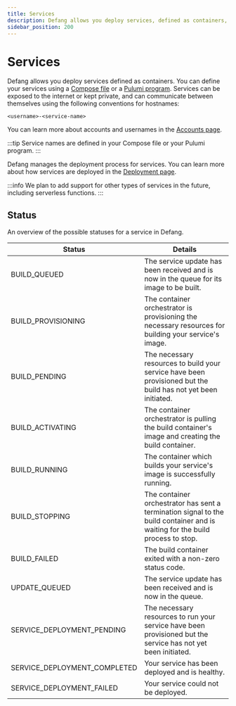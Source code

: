```yaml
---
title: Services
description: Defang allows you deploy services, defined as containers, to the cloud.
sidebar_position: 200
---
```


# Services

Defang allows you deploy services defined as containers. You can define your services using a [Compose file](./compose.md) or a [Pulumi program](./pulumi.md). Services can be exposed to the internet or kept private, and can communicate between themselves using the following conventions for hostnames:

`<username>-<service-name>`

You can learn more about accounts and usernames in the [Accounts page](./accounts.md).

:::tip
Service names are defined in your Compose file or your Pulumi program.
:::

Defang manages the deployment process for services. You can learn more about how services are deployed in the [Deployment page](./deployments.md).

:::info
We plan to add support for other types of services in the future, including serverless functions.
:::

## Status
An overview of the possible statuses for a service in Defang. 

| Status | Details |
|-|-|
| BUILD_QUEUED | The service update has been received and is now in the queue for its image to be built. | 
| BUILD_PROVISIONING | The container orchestrator is provisioning the necessary resources for building your service's image. | 
| BUILD_PENDING | The necessary resources to build your service have been provisioned but the build has not yet been initiated. | 
| BUILD_ACTIVATING | The container orchestrator is pulling the build container's image and creating the build container. | 
| BUILD_RUNNING | The container which builds your service's image is successfully running. | 
| BUILD_STOPPING | The container orchestrator has sent a termination signal to the build container and is waiting for the build process to stop. | 
| BUILD_FAILED | The build container exited with a non-zero status code. | 
| UPDATE_QUEUED | The service update has been received and is now in the queue. | 
| SERVICE_DEPLOYMENT_PENDING | The necessary resources to run your service have been provisioned but the service has not yet been initiated. | 
| SERVICE_DEPLOYMENT_COMPLETED | Your service has been deployed and is healthy. | 
| SERVICE_DEPLOYMENT_FAILED | Your service could not be deployed. | 
